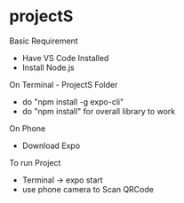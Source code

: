 # projectS

Basic Requirement
- Have VS Code Installed
- Install Node.js

On Terminal - ProjectS Folder
- do "npm install -g expo-cli"
- do "npm install" for overall library to work

On Phone
- Download Expo

To run Project
- Terminal -> expo start
- use phone camera to Scan QRCode

